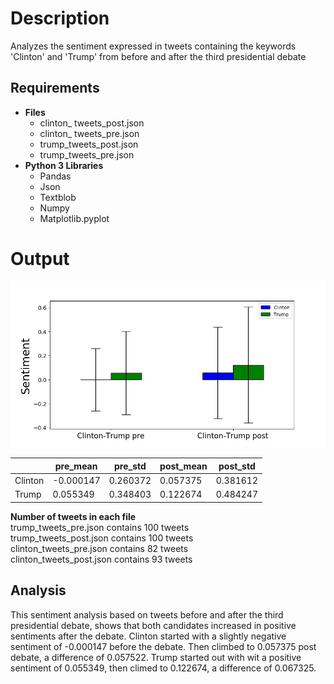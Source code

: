 # Description
Analyzes the sentiment expressed in tweets containing the keywords 'Clinton' and 'Trump' from before and after the third presidential debate

## Requirements
* **Files**
  * clinton_ tweets_post.json
  * clinton_ tweets_pre.json
  * trump_tweets_post.json
  * trump_tweets_pre.json
* **Python 3 Libraries**
  * Pandas
  * Json
  * Textblob
  * Numpy
  * Matplotlib.pyplot
# Output
![figure](https://github.com/jvanicek/trump-clinton-sentiment/blob/development/sentiment.png)<br>

 
|   |pre_mean   |pre_std   |post_mean   |post_std   |
|---|---|---|---|---|
|Clinton   |-0.000147   |0.260372   |0.057375   |0.381612   |
|Trump   |0.055349   |0.348403   |0.122674   |0.484247   |

**Number of tweets in each file**<br>
trump_tweets_pre.json contains 100 tweets<br>
trump_tweets_post.json contains 100 tweets<br>
clinton_tweets_pre.json contains 82 tweets<br>
clinton_tweets_post.json contains 93 tweets<br>

## Analysis
This sentiment analysis based on tweets before and after the third presidential debate, shows that both candidates increased in positive sentiments after the debate. Clinton started with a slightly negative sentiment of -0.000147 before the debate. Then climbed to 0.057375 post debate, a difference of 0.057522. Trump started out with wit a positive sentiment of 0.055349, then climed to 0.122674, a difference of 0.067325.



